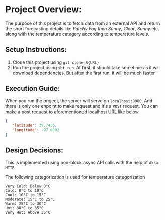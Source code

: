 # Project Overview:

The purpose of this project is to fetch data from an external API and return the
short forecasting details like _Patchy Fog then Sunny_, _Clear_, _Sunny_ etc. along with
the temperature category according to temperature levels.

## Setup Instructions:

1. Clone this project using `git clone ${URL}`
2. Run the project using `sbt run`. At first, it should take sometime as it will download
   dependencies. But after the first run, it will be much faster

## Execution Guide: 
When you run the project, the server will serve on `localhost:8080`. And there is only one enpoint
to make request and it's a `POST` request. You can make a post request to aforementioned localhost URL
like below

```json
{
   "latitude": 39.7456,
   "longitude": -97.0892
}
```

## Design Decisions:
This is implemented using non-block async API calls with the help of `Akka HTTP`

The following categorization is used for temperature categorization

```
Very Cold: Below 0°C
Cold: 0°C to 10°C
Cool: 10°C to 15°C
Moderate: 15°C to 25°C
Warm: 25°C to 30°C
Hot: 30°C to 35°C
Very Hot: Above 35°C
```
